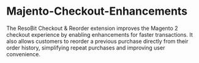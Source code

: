 # Majento-Checkout-Enhancements
The ResoBit Checkout &amp; Reorder extension improves the Magento 2 checkout experience by enabling enhancements for faster transactions. It also allows customers to reorder a previous purchase directly from their order history, simplifying repeat purchases and improving user convenience.
